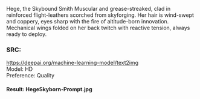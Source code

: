 Hege, the Skybound Smith
Muscular and grease-streaked, clad in reinforced flight-leathers scorched from skyforging.
Her hair is wind-swept and coppery, eyes sharp with the fire of altitude-born innovation.
Mechanical wings folded on her back twitch with reactive tension, always ready to deploy.


### SRC:
https://deepai.org/machine-learning-model/text2img
<br>Model: HD
<br>Preference: Quality

#### Result: HegeSkyborn-Prompt.jpg
